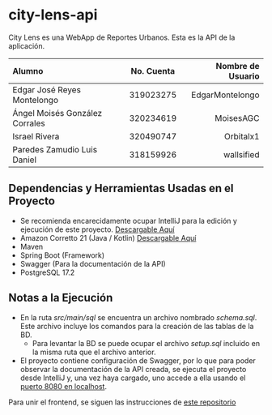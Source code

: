 # city-lens-api

City Lens es una WebApp de Reportes Urbanos. Esta es la API de la aplicación.

| Alumno                         | No. Cuenta | Nombre de Usuario |
|:-------------------------------|:----------:|------------------:|
| Edgar José Reyes Montelongo    | 319023275  |   EdgarMontelongo |
 | Ángel Moisés González Corrales | 320234619  |         MoisesAGC |
 | Israel Rivera                  | 320490747  |         Orbitalx1 |
 | Paredes Zamudio Luis Daniel    | 318159926  |        wallsified |

## Dependencias y Herramientas Usadas en el Proyecto
- Se recomienda encarecidamente ocupar IntelliJ para la edición y ejecución de este proyecto. [Descargable Aquí](https://www.jetbrains.com/es-es/idea/download/?section=linux)
- Amazon Corretto 21 (Java / Kotlin) [Descargable Aquí](https://docs.aws.amazon.com/corretto/latest/corretto-21-ug/downloads-list.html)
- Maven
- Spring Boot (Framework)
- Swagger (Para la documentación de la API)
- PostgreSQL 17.2

## Notas a la Ejecución
- En la ruta _src/main/sql_ se encuentra un archivo nombrado _schema.sql_. Este
archivo incluye los comandos para la creación de las tablas de la BD. 
  - Para levantar la BD se puede ocupar el archivo _setup.sql_ incluido en la misma ruta que el archivo anterior. 
- El proyecto contiene configuración de Swagger, por lo que para poder
observar la documentación de la API creada, se ejecuta el proyecto desde
IntelliJ y, una vez haya cargado, uno accede a ella usando el [puerto 8080 
en localhost](http://localhost:8080/swagger-ui/index.html). 

Para unir el frontend, se siguen las instrucciones de [este repositorio](https://github.com/ingenieria-software-7009-2025-2/city-lens-front-end)
